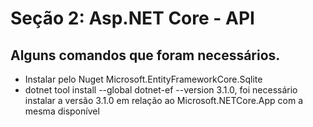# Seção 2: Asp.NET Core - API

## Alguns comandos que foram necessários.
* Instalar pelo Nuget Microsoft.EntityFrameworkCore.Sqlite
* dotnet tool install --global dotnet-ef --version 3.1.0, foi necessário instalar a versão 3.1.0 em relação ao Microsoft.NETCore.App com a mesma disponível